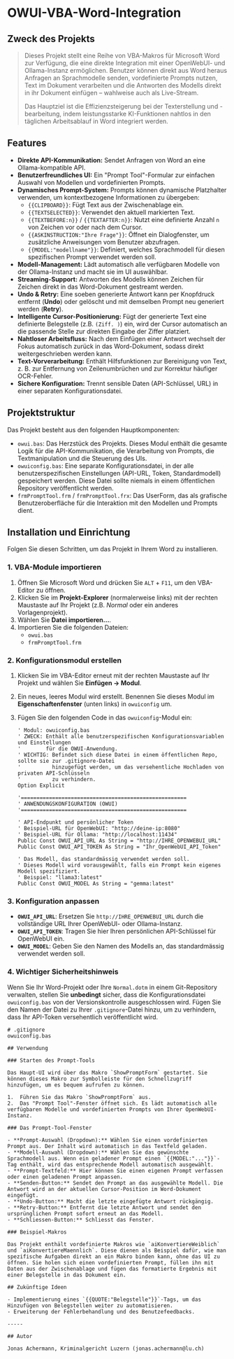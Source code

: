 # OWUI-VBA-Word-Integration

## Zweck des Projekts

> Dieses Projekt stellt eine Reihe von VBA-Makros für Microsoft Word zur Verfügung, die eine direkte Integration mit einer OpenWebUI- und Ollama-Instanz ermöglichen. Benutzer können direkt aus Word heraus Anfragen an Sprachmodelle senden, vordefinierte Prompts nutzen, Text im Dokument verarbeiten und die Antworten des Modells direkt in ihr Dokument einfügen – wahlweise auch als Live-Stream.
>
> Das Hauptziel ist die Effizienzsteigerung bei der Texterstellung und -bearbeitung, indem leistungsstarke KI-Funktionen nahtlos in den täglichen Arbeitsablauf in Word integriert werden.

## Features

- **Direkte API-Kommunikation:** Sendet Anfragen von Word an eine Ollama-kompatible API.
- **Benutzerfreundliches UI:** Ein "Prompt Tool"-Formular zur einfachen Auswahl von Modellen und vordefinierten Prompts.
- **Dynamisches Prompt-System:** Prompts können dynamische Platzhalter verwenden, um kontextbezogene Informationen zu übergeben:
    - `{{CLIPBOARD}}`: Fügt Text aus der Zwischenablage ein.
    - `{{TEXTSELECTED}}`: Verwendet den aktuell markierten Text.
    - `{{TEXTBEFORE:n}}` / `{{TEXTAFTER:n}}`: Nutzt eine definierte Anzahl `n` von Zeichen vor oder nach dem Cursor.
    - `{{ASKINSTRUCTION:"Ihre Frage"}}`: Öffnet ein Dialogfenster, um zusätzliche Anweisungen vom Benutzer abzufragen.
    - `{{MODEL:"modellname"}}`: Definiert, welches Sprachmodell für diesen spezifischen Prompt verwendet werden soll.
- **Modell-Management:** Lädt automatisch alle verfügbaren Modelle von der Ollama-Instanz und macht sie im UI auswählbar.
- **Streaming-Support:** Antworten des Modells können Zeichen für Zeichen direkt in das Word-Dokument gestreamt werden.
- **Undo & Retry:** Eine soeben generierte Antwort kann per Knopfdruck entfernt (**Undo**) oder gelöscht und mit demselben Prompt neu generiert werden (**Retry**).
- **Intelligente Cursor-Positionierung:** Fügt der generierte Text eine definierte Belegstelle (z.B. `(Ziff. )`) ein, wird der Cursor automatisch an die passende Stelle zur direkten Eingabe der Ziffer platziert.
- **Nahtloser Arbeitsfluss:** Nach dem Einfügen einer Antwort wechselt der Fokus automatisch zurück in das Word-Dokument, sodass direkt weitergeschrieben werden kann.
- **Text-Vorverarbeitung:** Enthält Hilfsfunktionen zur Bereinigung von Text, z. B. zur Entfernung von Zeilenumbrüchen und zur Korrektur häufiger OCR-Fehler.
- **Sichere Konfiguration:** Trennt sensible Daten (API-Schlüssel, URL) in einer separaten Konfigurationsdatei.

## Projektstruktur

Das Projekt besteht aus den folgenden Hauptkomponenten:

- `owui.bas`: Das Herzstück des Projekts. Dieses Modul enthält die gesamte Logik für die API-Kommunikation, die Verarbeitung von Prompts, die Textmanipulation und die Steuerung des UIs.
- `owuiconfig.bas`: Eine separate Konfigurationsdatei, in der alle benutzerspezifischen Einstellungen (API-URL, Token, Standardmodell) gespeichert werden. Diese Datei sollte niemals in einem öffentlichen Repository veröffentlicht werden.
- `frmPromptTool.frm` / `frmPromptTool.frx`: Das UserForm, das als grafische Benutzeroberfläche für die Interaktion mit den Modellen und Prompts dient.

## Installation und Einrichtung

Folgen Sie diesen Schritten, um das Projekt in Ihrem Word zu installieren.

### 1. VBA-Module importieren

1.  Öffnen Sie Microsoft Word und drücken Sie `ALT` + `F11`, um den VBA-Editor zu öffnen.
2.  Klicken Sie im **Projekt-Explorer** (normalerweise links) mit der rechten Maustaste auf Ihr Projekt (z.B. *Normal* oder ein anderes Vorlagenprojekt).
3.  Wählen Sie **Datei importieren...**.
4.  Importieren Sie die folgenden Dateien:
    - `owui.bas`
    - `frmPromptTool.frm`

### 2. Konfigurationsmodul erstellen

1.  Klicken Sie im VBA-Editor erneut mit der rechten Maustaste auf Ihr Projekt und wählen Sie **Einfügen -> Modul**.
2.  Ein neues, leeres Modul wird erstellt. Benennen Sie dieses Modul im **Eigenschaftenfenster** (unten links) in `owuiconfig` um.
3.  Fügen Sie den folgenden Code in das `owuiconfig`-Modul ein:

    ```vba
    ' Modul: owuiconfig.bas
    ' ZWECK: Enthält alle benutzerspezifischen Konfigurationsvariablen und Einstellungen
    '        für die OWUI-Anwendung.
    ' WICHTIG: Befindet sich diese Datei in einem öffentlichen Repo, sollte sie zur .gitignore-Datei
    '          hinzugefügt werden, um das versehentliche Hochladen von privaten API-Schlüsseln
    '          zu verhindern.
    Option Explicit

    '=====================================================
    ' ANWENDUNGSKONFIGURATION (OWUI)
    '=====================================================

    ' API-Endpunkt und persönlicher Token
    ' Beispiel-URL für OpenWebUI: "http://deine-ip:8080"
    ' Beispiel-URL für Ollama: "http://localhost:11434"
    Public Const OWUI_API_URL As String = "http://IHRE_OPENWEBUI_URL"
    Public Const OWUI_API_TOKEN As String = "Ihr_OpenWebUI_API_Token"

    ' Das Modell, das standardmässig verwendet werden soll.
    ' Dieses Modell wird vorausgewählt, falls ein Prompt kein eigenes Modell spezifiziert.
    ' Beispiel: "llama3:latest"
    Public Const OWUI_MODEL As String = "gemma:latest"
    ```

### 3. Konfiguration anpassen

- **`OWUI_API_URL`**: Ersetzen Sie `http://IHRE_OPENWEBUI_URL` durch die vollständige URL Ihrer OpenWebUI- oder Ollama-Instanz.
- **`OWUI_API_TOKEN`**: Tragen Sie hier Ihren persönlichen API-Schlüssel für OpenWebUI ein.
- **`OWUI_MODEL`**: Geben Sie den Namen des Modells an, das standardmässig verwendet werden soll.

### 4. Wichtiger Sicherheitshinweis

Wenn Sie Ihr Word-Projekt oder Ihre `Normal.dotm` in einem Git-Repository verwalten, stellen Sie **unbedingt** sicher, dass die Konfigurationsdatei `owuiconfig.bas` von der Versionskontrolle ausgeschlossen wird. Fügen Sie den Namen der Datei zu Ihrer `.gitignore`-Datei hinzu, um zu verhindern, dass Ihr API-Token versehentlich veröffentlicht wird.

```gitignore
# .gitignore
owuiconfig.bas

## Verwendung

### Starten des Prompt-Tools

Das Haupt-UI wird über das Makro `ShowPromptForm` gestartet. Sie können dieses Makro zur Symbolleiste für den Schnellzugriff hinzufügen, um es bequem aufrufen zu können.

1.  Führen Sie das Makro `ShowPromptForm` aus.
2.  Das "Prompt Tool"-Fenster öffnet sich. Es lädt automatisch alle verfügbaren Modelle und vordefinierten Prompts von Ihrer OpenWebUI-Instanz.

### Das Prompt-Tool-Fenster

- **Prompt-Auswahl (Dropdown):** Wählen Sie einen vordefinierten Prompt aus. Der Inhalt wird automatisch in das Textfeld geladen.
- **Modell-Auswahl (Dropdown):** Wählen Sie das gewünschte Sprachmodell aus. Wenn ein geladener Prompt einen `{{MODEL:"..."}}`-Tag enthält, wird das entsprechende Modell automatisch ausgewählt.
- **Prompt-Textfeld:** Hier können Sie einen eigenen Prompt verfassen oder einen geladenen Prompt anpassen.
- **Senden-Button:** Sendet den Prompt an das ausgewählte Modell. Die Antwort wird an der aktuellen Cursor-Position im Word-Dokument eingefügt.
- **Undo-Button:** Macht die letzte eingefügte Antwort rückgängig.
- **Retry-Button:** Entfernt die letzte Antwort und sendet den ursprünglichen Prompt sofort erneut an das Modell.
- **Schliessen-Button:** Schliesst das Fenster.

### Beispiel-Makros

Das Projekt enthält vordefinierte Makros wie `aiKonvertiereWeiblich` und `aiKonvertiereMaennlich`. Diese dienen als Beispiel dafür, wie man spezifische Aufgaben direkt an ein Makro binden kann, ohne das UI zu öffnen. Sie holen sich einen vordefinierten Prompt, füllen ihn mit Daten aus der Zwischenablage und fügen das formatierte Ergebnis mit einer Belegstelle in das Dokument ein.

## Zukünftige Ideen

- Implementierung eines `{{QUOTE:"Belegstelle"}}`-Tags, um das Hinzufügen von Belegstellen weiter zu automatisieren.
- Erweiterung der Fehlerbehandlung und des Benutzefeedbacks.

-----

## Autor

Jonas Achermann, Kriminalgericht Luzern (jonas.achermann@lu.ch)
